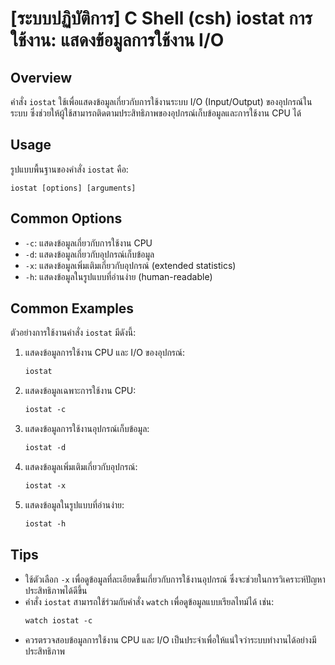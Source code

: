 # [ระบบปฏิบัติการ] C Shell (csh) iostat การใช้งาน: แสดงข้อมูลการใช้งาน I/O

## Overview
คำสั่ง `iostat` ใช้เพื่อแสดงข้อมูลเกี่ยวกับการใช้งานระบบ I/O (Input/Output) ของอุปกรณ์ในระบบ ซึ่งช่วยให้ผู้ใช้สามารถติดตามประสิทธิภาพของอุปกรณ์เก็บข้อมูลและการใช้งาน CPU ได้

## Usage
รูปแบบพื้นฐานของคำสั่ง `iostat` คือ:

```
iostat [options] [arguments]
```

## Common Options
- `-c`: แสดงข้อมูลเกี่ยวกับการใช้งาน CPU
- `-d`: แสดงข้อมูลเกี่ยวกับอุปกรณ์เก็บข้อมูล
- `-x`: แสดงข้อมูลเพิ่มเติมเกี่ยวกับอุปกรณ์ (extended statistics)
- `-h`: แสดงข้อมูลในรูปแบบที่อ่านง่าย (human-readable)

## Common Examples
ตัวอย่างการใช้งานคำสั่ง `iostat` มีดังนี้:

1. แสดงข้อมูลการใช้งาน CPU และ I/O ของอุปกรณ์:
   ```csh
   iostat
   ```

2. แสดงข้อมูลเฉพาะการใช้งาน CPU:
   ```csh
   iostat -c
   ```

3. แสดงข้อมูลการใช้งานอุปกรณ์เก็บข้อมูล:
   ```csh
   iostat -d
   ```

4. แสดงข้อมูลเพิ่มเติมเกี่ยวกับอุปกรณ์:
   ```csh
   iostat -x
   ```

5. แสดงข้อมูลในรูปแบบที่อ่านง่าย:
   ```csh
   iostat -h
   ```

## Tips
- ใช้ตัวเลือก `-x` เพื่อดูข้อมูลที่ละเอียดขึ้นเกี่ยวกับการใช้งานอุปกรณ์ ซึ่งจะช่วยในการวิเคราะห์ปัญหาประสิทธิภาพได้ดีขึ้น
- คำสั่ง `iostat` สามารถใช้ร่วมกับคำสั่ง `watch` เพื่อดูข้อมูลแบบเรียลไทม์ได้ เช่น:
  ```csh
  watch iostat -c
  ```
- ควรตรวจสอบข้อมูลการใช้งาน CPU และ I/O เป็นประจำเพื่อให้แน่ใจว่าระบบทำงานได้อย่างมีประสิทธิภาพ